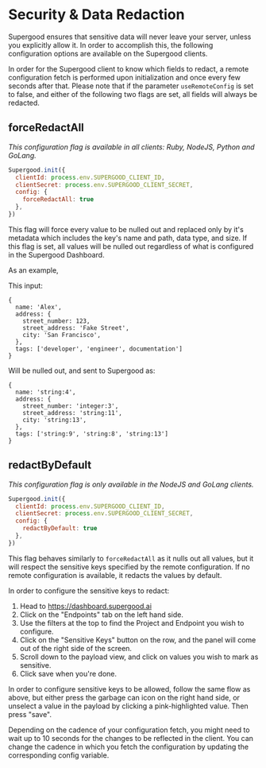# Security & Data Redaction

Supergood ensures that sensitive data will never leave your server, unless you explicitly allow it. In order to accomplish this, the following configuration options are available on the Supergood clients.

In order for the Supergood client to know which fields to redact, a remote configuration fetch is performed upon initialization and once every few seconds after that. Please note that if the parameter `useRemoteConfig` is set to false, and either of the following two flags are set, all fields will always be redacted.

## forceRedactAll

_This configuration flag is available in all clients: Ruby, NodeJS, Python and GoLang._

```javascript
Supergood.init({
  clientId: process.env.SUPERGOOD_CLIENT_ID,
  clientSecret: process.env.SUPERGOOD_CLIENT_SECRET,
  config: {
    forceRedactAll: true
  },
})
```

This flag will force every value to be nulled out and replaced only by it's metadata which includes the key's name and path, data type, and size. If this flag is set, all values will be nulled out regardless of what is configured in the Supergood Dashboard.

As an example,

This input:

```
{ 
  name: 'Alex',
  address: {
    street_number: 123,
    street_address: 'Fake Street',
    city: 'San Francisco',
  },
  tags: ['developer', 'engineer', documentation']
}
```

Will be nulled out, and sent to Supergood as:&#x20;

```
{ 
  name: 'string:4',
  address: {
    street_number: 'integer:3',
    street_address: 'string:11',
    city: 'string:13',
  },
  tags: ['string:9', 'string:8', 'string:13']
}
```

## redactByDefault

_This configuration flag is only available in the NodeJS and GoLang clients._

```javascript
Supergood.init({
  clientId: process.env.SUPERGOOD_CLIENT_ID,
  clientSecret: process.env.SUPERGOOD_CLIENT_SECRET,
  config: {
    redactByDefault: true
  },
})
```

This flag behaves similarly to `forceRedactAll` as it nulls out all values, but it will respect the sensitive keys specified by the remote configuration. If no remote configuration is available, it redacts the values by default.&#x20;

In order to configure the sensitive keys to redact:

1. Head to https://dashboard.supergood.ai
2. Click on the "Endpoints" tab on the left hand side.
3. Use the filters at the top to find the Project and Endpoint you wish to configure.
4. Click on the "Sensitive Keys" button on the row, and the panel will come out of the right side of the screen.
5. Scroll down to the payload view, and click on values you wish to mark as sensitive.&#x20;
6. Click save when you're done.

In order to configure sensitive keys to be allowed, follow the same flow as above, but either press the garbage can icon on the right hand side, or unselect a value in the payload by clicking a pink-highlighted value. Then press "save".

Depending on the cadence of your configuration fetch, you might need to wait up to 10 seconds for the changes to be reflected in the client. You can change the cadence in which you fetch the configuration by updating the corresponding config variable.

<figure><img src=".gitbook/assets/sensitive-key-toggle.gif" alt=""><figcaption></figcaption></figure>

